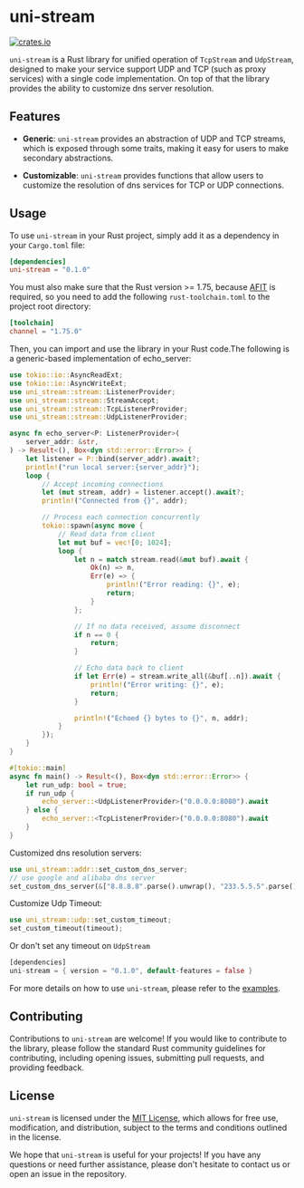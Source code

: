 # uni-stream

[![crates.io](https://img.shields.io/crates/v/uni-stream.svg)](https://crates.io/crates/uni-stream)


`uni-stream` is a Rust library for unified operation of `TcpStream` and `UdpStream`, designed to make your service support UDP and TCP (such as proxy services) with a single code implementation. On top of that the library provides the ability to customize dns server resolution.

## Features

-   **Generic**: `uni-stream` provides an abstraction of UDP and TCP streams, which is exposed through some traits, making it easy for users to make secondary abstractions.
    
-   **Customizable**: `uni-stream` provides functions that allow users to customize the resolution of dns services for TCP or UDP connections.
    
## Usage

To use `uni-stream` in your Rust project, simply add it as a dependency in your `Cargo.toml` file:

```toml
[dependencies]
uni-stream = "0.1.0"
``` 
You must also make sure that the Rust version >= 1.75, because [AFIT](https://blog.rust-lang.org/2023/12/28/Rust-1.75.0.html) is required, so you need to add the following `rust-toolchain.toml` to the project root directory:
```toml
[toolchain]
channel = "1.75.0"
```

Then, you can import and use the library in your Rust code.The following is a generic-based implementation of echo_server:

```rust
use tokio::io::AsyncReadExt;
use tokio::io::AsyncWriteExt;
use uni_stream::stream::ListenerProvider;
use uni_stream::stream::StreamAccept;
use uni_stream::stream::TcpListenerProvider;
use uni_stream::stream::UdpListenerProvider;

async fn echo_server<P: ListenerProvider>(
    server_addr: &str,
) -> Result<(), Box<dyn std::error::Error>> {
    let listener = P::bind(server_addr).await?;
    println!("run local server:{server_addr}");
    loop {
        // Accept incoming connections
        let (mut stream, addr) = listener.accept().await?;
        println!("Connected from {}", addr);

        // Process each connection concurrently
        tokio::spawn(async move {
            // Read data from client
            let mut buf = vec![0; 1024];
            loop {
                let n = match stream.read(&mut buf).await {
                    Ok(n) => n,
                    Err(e) => {
                        println!("Error reading: {}", e);
                        return;
                    }
                };

                // If no data received, assume disconnect
                if n == 0 {
                    return;
                }

                // Echo data back to client
                if let Err(e) = stream.write_all(&buf[..n]).await {
                    println!("Error writing: {}", e);
                    return;
                }

                println!("Echoed {} bytes to {}", n, addr);
            }
        });
    }
}

#[tokio::main]
async fn main() -> Result<(), Box<dyn std::error::Error>> {
    let run_udp: bool = true;
    if run_udp {
        echo_server::<UdpListenerProvider>("0.0.0.0:8080").await
    } else {
        echo_server::<TcpListenerProvider>("0.0.0.0:8080").await
    }
}
```

Customized dns resolution servers:
```rust
use uni_stream::addr::set_custom_dns_server;
// use google and alibaba dns server
set_custom_dns_server(&["8.8.8.8".parse().unwrap(), "233.5.5.5".parse().unwrap()]).unwrap();
```

Customize Udp Timeout:
```rust
use uni_stream::udp::set_custom_timeout;
set_custom_timeout(timeout);
```
Or don't set any timeout on `UdpStream`
```rust
[dependencies]
uni-stream = { version = "0.1.0", default-features = false }
```



For more details on how to use `uni-stream`, please refer to the [examples](https://github.com/acking-you/uni-stream/tree/master/examples).

## Contributing

Contributions to `uni-stream` are welcome! If you would like to contribute to the library, please follow the standard Rust community guidelines for contributing, including opening issues, submitting pull requests, and providing feedback.

## License

`uni-stream` is licensed under the [MIT License](https://github.com/acking-you/uni-stream/blob/master/LICENSE), which allows for free use, modification, and distribution, subject to the terms and conditions outlined in the license.

We hope that `uni-stream` is useful for your projects! If you have any questions or need further assistance, please don't hesitate to contact us or open an issue in the repository.